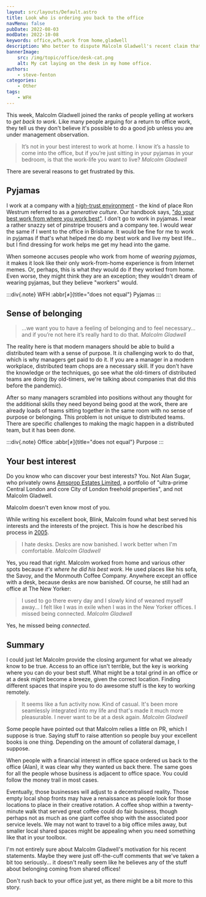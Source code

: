 ```yaml
---
layout: src/layouts/Default.astro
title: Look who is ordering you back to the office
navMenu: false
pubDate: 2022-08-03
modDate: 2022-10-08
keywords: office,wfh,work from home,gladwell
description: Who better to dispute Malcolm Gladwell's recent claim that we need to go back to the office than Malcolm Gladwell himself. 
bannerImage:
    src: /img/topic/office/desk-cat.png
    alt: My cat laying on the desk in my home office.
authors:
    - steve-fenton
categories:
    - Other
tags:
    - WFH
---
```


This week, Malcolm Gladwell joined the ranks of people yelling at workers to *get back to work*. Like many people arguing for a return to office work, they tell us they don't believe it's possible to do a good job unless you are under management observation.

> It’s not in your best interest to work at home. I know it’s a hassle to come into the office, but if you’re just sitting in your pyjamas in your bedroom, is that the work-life you want to live? <cite>Malcolm Gladwell</cite>

There are several reasons to get frustrated by this.

## Pyjamas

I work at a company with a <a href="https://handbook.octopus.com/life-octopus/trust">high-trust environment</a> - the kind of place Ron Westrum referred to as a *generative culture*. Our handbook says, <a href="https://handbook.octopus.com/life-octopus/where-you-work">"do your best work from where you work best"</a>. I don't go to work in pyjamas. I wear a rather snazzy set of pinstripe trousers and a company tee. I would wear the same if I went to the office in Brisbane. It would be fine for me to work in pyjamas if that's what helped me do my best work and live my best life... but I find dressing for work helps me get my head into the game.

When someone accuses people who work from home of *wearing pyjamas*, it makes it look like their only work-from-home experience is from Internet memes. Or, perhaps, this is what *they* would do if they worked from home. Even worse, they might think they are an exception; they wouldn't dream of wearing pyjamas, but they believe "workers" would.

:::div{.note}
WFH :abbr[≠]{title="does not equal"} Pyjamas
:::

## Sense of belonging

> ...we want you to have a feeling of belonging and to feel necessary... and if you’re not here it’s really hard to do that. <cite>Malcolm Gladwell</cite>

The reality here is that modern managers should be able to build a distributed team with a sense of purpose. It *is* challenging work to do that, which is why managers get paid to do it. If you are a manager in a modern workplace, distributed team chops are a necessary skill. If you don't have the knowledge or the techniques, go see what the old-timers of distributed teams are doing (by old-timers, we're talking about companies that did this before the pandemic).

After so many managers scrambled into positions without any thought for the additional skills they need beyond being good at the work, there are already loads of teams sitting together in the same room with no sense of purpose or belonging. This problem is not unique to distributed teams. There are specific challenges to making the magic happen in a distributed team, but it has been done.

:::div{.note}
Office :abbr[≠]{title="does not equal"} Purpose
:::

## Your best interest

Do you know who can discover your best interests? You. Not Alan Sugar, who privately owns [Amsprop Estates Limited](https://www.amsprop.com/), a portfolio of "ultra-prime Central London and core City of London freehold properties", and not Malcolm Gladwell. 

Malcolm doesn't even know most of you.

While writing his excellent book, Blink, Malcolm found what best served his interests and the interests of the project. This is how he described his process in <a href="https://www.theguardian.com/money/2005/mar/05/workandcareers.politicsphilosophyandsociety">2005</a>.

> I hate desks. Desks are now banished. I work better when I'm comfortable. <cite>Malcolm Gladwell</cite>

Yes, you read that right. Malcolm worked from home and various other spots because *it's where he did his best work*. He used places like his sofa, the Savoy, and the Monmouth Coffee Company. Anywhere except an office with a desk, because desks are now banished. Of course, he still had an office at The New Yorker:

> I used to go there every day and I slowly kind of weaned myself away... I felt like I was in exile when I was in the New Yorker offices. I missed being connected. <cite>Malcolm Gladwell</cite>

Yes, he missed being *connected*.

## Summary

I could just let Malcolm provide the closing argument for what we already know to be true. Access to an office isn't terrible, but the key is working where you can do your best stuff. What might be a total grind in an office or at a desk might become a breeze, given the correct location. Finding different spaces that inspire you to do awesome stuff is the key to working remotely.

> It seems like a fun activity now. Kind of casual. It's been more seamlessly integrated into my life and that's made it much more pleasurable. I never want to be at a desk again. <cite>Malcolm Gladwell</cite>

Some people have pointed out that Malcolm relies a little on PR, which I suppose is true. Saying stuff to raise attention so people buy your excellent books is one thing. Depending on the amount of collateral damage, I suppose.

When people with a financial interest in office space ordered us back to the office (Alan), it was clear why they wanted us back there. The same goes for all the people whose business is adjacent to office space. You could follow the money trail in most cases.

Eventually, those businesses will adjust to a decentralised reality. Those empty local shop fronts may have a renaissance as people look for those locations to place in their creative rotation. A coffee shop within a twenty-minute walk that served great coffee could do fair business, though perhaps not as much as one giant coffee shop with the associated poor service levels. We may not want to travel to a big office miles away, but smaller local shared spaces might be appealing when you need something like that in your toolbox.

I'm not entirely sure about Malcolm Gladwell's motivation for his recent statements. Maybe they were just off-the-cuff comments that we've taken a bit too seriously... it doesn't really seem like he believes any of the stuff about belonging coming from shared offices!

Don't rush back to your office just yet, as there might be a bit more to this story.